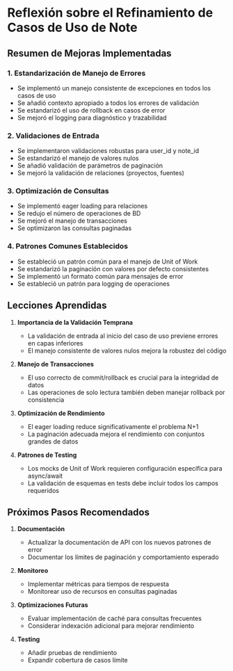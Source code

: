 # Reflexión sobre el Refinamiento de Casos de Uso de Note

## Resumen de Mejoras Implementadas

### 1. Estandarización de Manejo de Errores
- Se implementó un manejo consistente de excepciones en todos los casos de uso
- Se añadió contexto apropiado a todos los errores de validación
- Se estandarizó el uso de rollback en casos de error
- Se mejoró el logging para diagnóstico y trazabilidad

### 2. Validaciones de Entrada
- Se implementaron validaciones robustas para user_id y note_id
- Se estandarizó el manejo de valores nulos
- Se añadió validación de parámetros de paginación
- Se mejoró la validación de relaciones (proyectos, fuentes)

### 3. Optimización de Consultas
- Se implementó eager loading para relaciones
- Se redujo el número de operaciones de BD
- Se mejoró el manejo de transacciones
- Se optimizaron las consultas paginadas

### 4. Patrones Comunes Establecidos
- Se estableció un patrón común para el manejo de Unit of Work
- Se estandarizó la paginación con valores por defecto consistentes
- Se implementó un formato común para mensajes de error
- Se estableció un patrón para logging de operaciones

## Lecciones Aprendidas

1. **Importancia de la Validación Temprana**
   - La validación de entrada al inicio del caso de uso previene errores en capas inferiores
   - El manejo consistente de valores nulos mejora la robustez del código

2. **Manejo de Transacciones**
   - El uso correcto de commit/rollback es crucial para la integridad de datos
   - Las operaciones de solo lectura también deben manejar rollback por consistencia

3. **Optimización de Rendimiento**
   - El eager loading reduce significativamente el problema N+1
   - La paginación adecuada mejora el rendimiento con conjuntos grandes de datos

4. **Patrones de Testing**
   - Los mocks de Unit of Work requieren configuración específica para async/await
   - La validación de esquemas en tests debe incluir todos los campos requeridos

## Próximos Pasos Recomendados

1. **Documentación**
   - Actualizar la documentación de API con los nuevos patrones de error
   - Documentar los límites de paginación y comportamiento esperado

2. **Monitoreo**
   - Implementar métricas para tiempos de respuesta
   - Monitorear uso de recursos en consultas paginadas

3. **Optimizaciones Futuras**
   - Evaluar implementación de caché para consultas frecuentes
   - Considerar indexación adicional para mejorar rendimiento

4. **Testing**
   - Añadir pruebas de rendimiento
   - Expandir cobertura de casos límite
